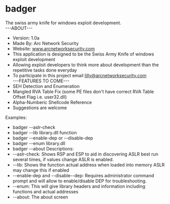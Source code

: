# badger
The swiss army knife for windows exploit development.<br/>
---ABOUT---
- Version: 1.0a
- Made By: Arc Network Security
- Website: www.arcnetworksecurity.com
- This application is designed to be the Swiss Army Knife of windows exploit development
- Allowing exploit developers to think more about development than the repetitive tasks done everyday
- To participate in this project email lilly@arcnetworksecurity.com <br/>
---FEATURES TO COME---
- SEH Detection and Enumeration
- Mangled RVA Table Fix (some PE files don't have correct RVA Table Offset Flag i.e. user32.dll)
- Alpha-Numberic Shellcode Reference
- Suggestions are welcome

Examples:
- badger --aslr-check
- badger --lib library.dll function
- badger --enable-dep or --disable-dep
- badger --enum library.dll
- badger --about
Descriptions:
- --aslr-check: Shows RSP and ESP to aid in discovering ASLR best run several times, if values change ASLR is enabled.
- --lib: Shows the function actual address when loaded into memory ASLR may change this if enabled
- --enable-dep and --disable--dep: Requires administrator command prompt and will allow to enable/disable DEP for troubleshooting.
- --enum: This will give library headers and information including functions and actual addresses
- --about: The about screen

